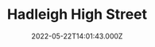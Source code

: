 ---
date: 2022-05-22T14:01:43.000Z
title: Hadleigh High Street
latitude: 52.04428511
longitude: 0.95370718
category: checkin
---